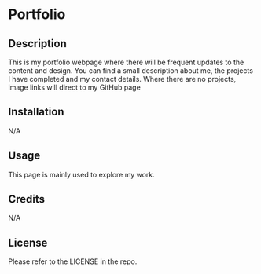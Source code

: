 # Portfolio

## Description

This is my portfolio webpage where there will be frequent updates to the content and design. You can find a small description about me, the projects I have completed and my contact details. Where there are no projects, image links will direct to my GitHub page

## Installation

N/A

## Usage

This page is mainly used to explore my work. 

## Credits

N/A

## License

Please refer to the LICENSE in the repo.